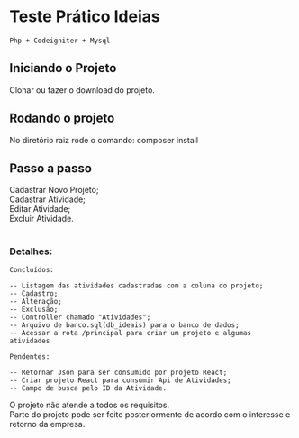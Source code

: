 # Teste Prático Ideias
```
Php + Codeigniter + Mysql
```
## Iniciando o Projeto
Clonar ou fazer o download do projeto. 

## Rodando o projeto
No diretório raiz rode o comando: composer install

## Passo a passo
Cadastrar Novo Projeto;<br>
Cadastrar Atividade;<br>
Editar Atividade;<br>
Excluir Atividade.
#

### Detalhes:
```
Concluídos:

-- Listagem das atividades cadastradas com a coluna do projeto;
-- Cadastro;
-- Alteração;
-- Exclusão;
-- Controller chamado "Atividades";
-- Arquivo de banco.sql(db_ideais) para o banco de dados;
-- Acessar a rota /principal para criar um projeto e algumas atividades

Pendentes:

-- Retornar Json para ser consumido por projeto React;
-- Criar projeto React para consumir Api de Atividades; 
-- Campo de busca pelo ID da Atividade.
```
O projeto não atende a todos os requisitos.<br>
Parte do projeto pode ser feito posteriormente de acordo com o interesse e retorno da empresa.

